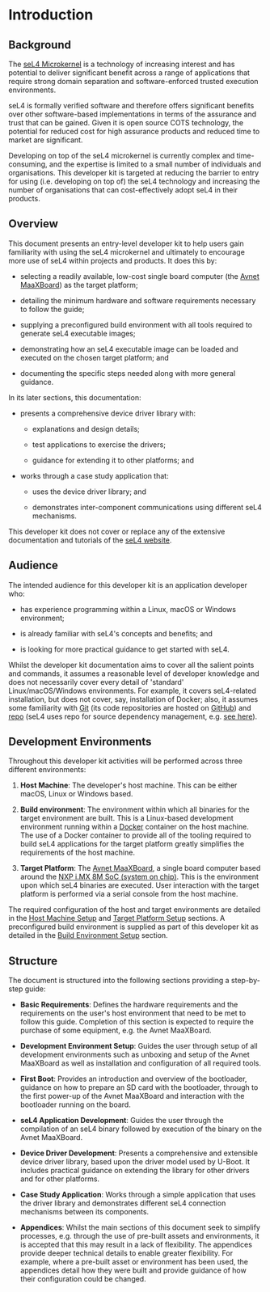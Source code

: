 # Introduction

## Background

The [seL4 Microkernel](https://sel4.systems) is a technology of increasing interest and has potential to deliver significant benefit across a range of applications that require strong domain separation and software-enforced trusted execution environments.

seL4 is formally verified software and therefore offers significant benefits over other software-based implementations in terms of the assurance and trust that can be gained. Given it is open source COTS technology, the potential for reduced cost for high assurance products and reduced time to market are significant.

Developing on top of the seL4 microkernel is currently complex and time-consuming, and the expertise is limited to a small number of individuals and organisations. This developer kit is targeted at reducing the barrier to entry for using (i.e. developing on top of) the seL4 technology and increasing the number of organisations that can cost-effectively adopt seL4 in their products.

## Overview

This document presents an entry-level developer kit to help users gain familiarity with using the seL4 microkernel and ultimately to encourage more use of seL4 within projects and products. It does this by:

- selecting a readily available, low-cost single board computer (the [Avnet MaaXBoard](https://www.avnet.com/wps/portal/us/products/avnet-boards/avnet-board-families/maaxboard/maaxboard/)) as the target platform;

- detailing the minimum hardware and software requirements necessary to follow the guide;

- supplying a preconfigured build environment with all tools required to generate seL4 executable images;

- demonstrating how an seL4 executable image can be loaded and executed on the chosen target platform; and

- documenting the specific steps needed along with more general guidance.

In its later sections, this documentation:

- presents a comprehensive device driver library with:

  - explanations and design details;

  - test applications to exercise the drivers;

  - guidance for extending it to other platforms; and

- works through a case study application that:

  - uses the device driver library; and

  - demonstrates inter-component communications using different seL4 mechanisms.

This developer kit does not cover or replace any of the extensive documentation and tutorials of the [seL4 website](https://sel4.systems).

## Audience

The intended audience for this developer kit is an application developer who:

- has experience programming within a Linux, macOS or Windows environment;

- is already familiar with seL4's concepts and benefits; and

- is looking for more practical guidance to get started with seL4.

Whilst the developer kit documentation aims to cover all the salient points and commands, it assumes a reasonable level of developer knowledge and does not necessarily cover every detail of 'standard' Linux/macOS/Windows environments. For example, it covers seL4-related installation, but does not cover, say, installation of Docker; also, it assumes some familiarity with [Git](https://git-scm.com/) (its code repositories are hosted on [GitHub](https://github.com/)) and [repo](https://gerrit.googlesource.com/git-repo/) (seL4 uses repo for source dependency management, e.g. [see here](https://docs.sel4.systems/projects/buildsystem/repo-cheatsheet.html)).

## Development Environments

Throughout this developer kit activities will be performed across three different environments:

1. **Host Machine**: The developer's host machine. This can be either macOS, Linux or Windows based.

2. **Build environment**: The environment within which all binaries for the target environment are built. This is a Linux-based development environment running within a [Docker](https://www.docker.com) container on the host machine. The use of a Docker container to provide all of the tooling required to build seL4 applications for the target platform greatly simplifies the requirements of the host machine.

3. **Target Platform**: The [Avnet MaaXBoard](https://www.avnet.com/wps/portal/us/products/avnet-boards/avnet-board-families/maaxboard/maaxboard), a single board computer based around the [NXP i.MX 8M SoC (system on chip)](https://www.nxp.com/products/processors-and-microcontrollers/arm-processors/i-mx-applications-processors/i-mx-8-processors/i-mx-8m-family-armcortex-a53-cortex-m4-audio-voice-video:i.MX8M). This is the environment upon which seL4 binaries are executed. User interaction with the target platform is performed via a serial console from the host machine.

The required configuration of the host and target environments are detailed in the [Host Machine Setup](host_machine_setup.md) and [Target Platform Setup](target_platform_setup.md) sections. A preconfigured build environment is supplied as part of this developer kit as detailed in the [Build Environment Setup](build_environment_setup.md) section.

## Structure

The document is structured into the following sections providing a step-by-step guide:

- **Basic Requirements**: Defines the hardware requirements and the requirements on the user's host environment that need to be met to follow this guide. Completion of this section is expected to require the purchase of some equipment, e.g. the Avnet MaaXBoard.
  
- **Development Environment Setup**: Guides the user through setup of all development environments such as unboxing and setup of the Avnet MaaXBoard as well as installation and configuration of all required tools.

- **First Boot**: Provides an introduction and overview of the bootloader, guidance on how to prepare an SD card with the bootloader, through to the first power-up of the Avnet MaaXBoard and interaction with the bootloader running on the board.

- **seL4 Application Development**: Guides the user through the compilation of an seL4 binary followed by execution of the binary on the Avnet MaaXBoard.

- **Device Driver Development**: Presents a comprehensive and extensible device driver library, based upon the driver model used by U-Boot. It includes practical guidance on extending the library for other drivers and for other platforms.

- **Case Study Application**: Works through a simple application that uses the driver library and demonstrates different seL4 connection mechanisms between its components.

- **Appendices**: Whilst the main sections of this document seek to simplify processes, e.g. through the use of pre-built assets and environments, it is accepted that this may result in a lack of flexibility. The appendices provide deeper technical details to enable greater flexibility. For example, where a pre-built asset or environment has been used, the appendices detail how they were built and provide guidance of how their configuration could be changed.
